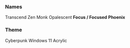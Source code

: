 ### Names
Transcend
Zen
Monk
Opalescent
**Focus / Focused**
**Phoenix**

### Theme
Cyberpunk
Windows 11
Acrylic
